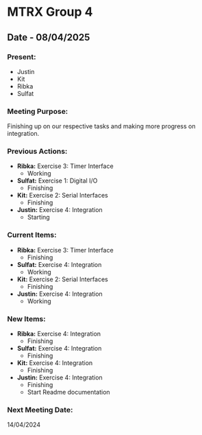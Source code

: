 # MTRX Group 4
##  Date - 08/04/2025
### Present:
- Justin
- Kit
- Ribka
- Sulfat

### Meeting Purpose:
Finishing up on our respective tasks and making more progress on integration. 
### Previous Actions: 
- **Ribka:** Exercise 3: Timer Interface
    - Working
- **Sulfat:** Exercise 1: Digital I/O
    - Finishing
- **Kit:** Exercise 2: Serial Interfaces
    - Finishing
- **Justin:** Exercise 4: Integration
    - Starting
### Current Items:
- **Ribka:** Exercise 3: Timer Interface
    - Finishing
- **Sulfat:** Exercise 4: Integration
    - Working
- **Kit:** Exercise 2: Serial Interfaces
    - Finishing
- **Justin:** Exercise 4: Integration
    - Working
### New Items:
- **Ribka:** Exercise 4: Integration
    - Finishing
- **Sulfat:** Exercise 4: Integration
    - Finishing
- **Kit:** Exercise 4: Integration
    - Finishing
- **Justin:** Exercise 4: Integration
    - Finishing
    - Start Readme documentation
### Next Meeting Date:
14/04/2024
